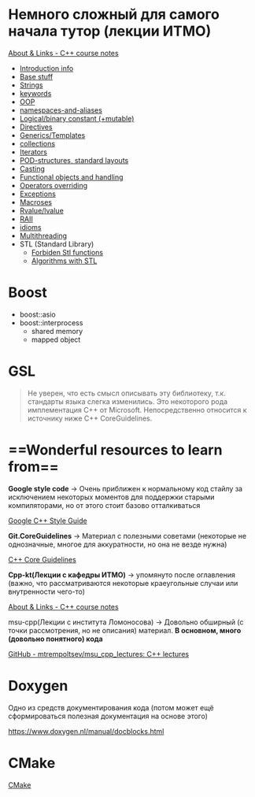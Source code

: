 # Немного сложный для самого начала тутор (лекции ИТМО)

[About & Links - C++ course notes](https://cpp-kt.github.io/cpp-notes/course.html)

* [Introduction info](info.md)
* [Base stuff](programming/code/contents/code-languages/cpp/contents/base-stuff.md)
* [Strings](strings.md)
* [keywords](keywords.md)
* [OOP](programming/code/contents/code-languages/cpp/contents/oop.md)
* [namespaces-and-aliases](namespaces-and-aliases.md)
* [Logical/binary constant (+mutable)](logical-binary-immutability.md)
* [Directives](directives.md)
* [Generics/Templates](generics.md)
* [collections](contents/collections.md)
* [Iterators](Iterators.md)
* [POD-structures, standard layouts](pods-and-standard_layouts.md)
* [Casting](cast.md)
* [Functional objects and handling](functional.md)
* [Operators overriding](operators-overriding.md)
* [Exceptions](exceptions.md)
* [Macroses](macro.md)
* [Rvalue/lvalue](rvalue-lvalue.md)
* [RAII](raii.md)
* [idioms](contents/idioms.md)
* [Multithreading](multithreading.md)
* STL (Standard Library)
	* [Forbiden Stl functions ](forbiden-stl-functions.md)
	* [Algorithms with STL](stl-algorithms.md)

# Boost

- boost::asio
- boost::interprocess
    - shared memory
    - mapped object

# GSL

> Не уверен, что есть смысл описывать эту библиотеку, т.к. стандарты языка слегка изменились. Это некоторого рода имплементация С++ от Microsoft. Непосредственно относится к источнику ниже C++ CoreGuidelines.

# ==Wonderful resources to learn from==

**Google style code** → Очень приближен к нормальному код стайлу за исключением некоторых моментов для поддержки старыми компиляторами, но от этого стоит базово отталкиваться

[Google C++ Style Guide](https://google.github.io/styleguide/cppguide.html#Self_contained_Headers)

**Git.CoreGuidelines** → Материал с полезными советами (некоторые не однозначные, многое для аккуратности, но она не везде нужна)

[C++ Core Guidelines](https://isocpp.github.io/CppCoreGuidelines/CppCoreGuidelines)

**Cpp-kt(Лекции с кафедры ИТМО)** → упомянуто после оглавления (важно, что рассматриваются некоторые краеугольные случаи или внутренности чего-то)

[About & Links - C++ course notes](https://cpp-kt.github.io/cpp-notes/course.html)

msu-cpp(Лекции с института Ломоносова) → Довольно обширный (с точки рассмотрения, но не описания) материал. **В основном, много (довольно понятного) кода**

[GitHub - mtrempoltsev/msu_cpp_lectures: C++ lectures](https://github.com/mtrempoltsev/msu_cpp_lectures/tree/master)

# Doxygen

Одно из средств документирования кода (потом может ещё сформироваться полезная документация на основе этого)

https://www.doxygen.nl/manual/docblocks.html

# CMake

[CMake](cmake.md)